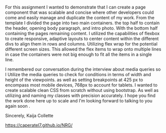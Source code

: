 For this assignment I wanted to demonstrate that I can create a page component that was scalable and concise where other developers could come and easily manage and duplicate the content of my work. From the template I divided the page into two main containers. the top half to contain the header, opening body paragraph, and intro photo. With the bottom half containing the pages remaining content. I utilized the capabilities of flexbox to create responsive, adaptive layouts to center content within the different divs to align them in rows and columns. Utilizing flex wrap for the potential different screen sizes. This allowed the flex items to wrap onto multiple lines in case the containers were not big enough to fit all the items in a single line. 

I remembered our conversation during the interview about media queries so I Utilize the media queries to check for conditions in terms of width and height of the viewpoints.  as well as setting breakpoints at 425 px to encompass most mobile devices, 768px to account for tablets. I wanted to create scalable clean CSS from scratch without using bootstrap. As well as utilizing and naming my classes with precision accurately. I hope you find the work done here up to scale and I'm looking forward to talking to you again soon .

Sincerely,
Kaija Collette

https://caperatel7.github.io/NRG/
